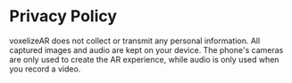 # Privacy Policy

voxelizeAR does not collect or transmit any personal information. All captured images and audio are kept on your device. The phone's cameras are only used to create the AR experience, while audio is only used when you record a video.
